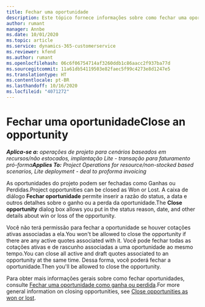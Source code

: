 ```yaml
---
title: Fechar uma oportunidade
description: Este tópico fornece informações sobre como fechar uma oportunidade do projeto.
author: rumant
manager: Annbe
ms.date: 10/01/2020
ms.topic: article
ms.service: dynamics-365-customerservice
ms.reviewer: kfend
ms.author: rumant
ms.openlocfilehash: 06c6f06754714af3260ddb1c86aacc2f937ba77d
ms.sourcegitcommit: 11a61db54119503e82faec5f99c4273e8d1247e5
ms.translationtype: HT
ms.contentlocale: pt-BR
ms.lasthandoff: 10/16/2020
ms.locfileid: "4071272"
---
```

# <a name="close-an-opportunity"></a><span data-ttu-id="c78fd-103">Fechar uma oportunidade</span><span class="sxs-lookup"><span data-stu-id="c78fd-103">Close an opportunity</span></span>

<span data-ttu-id="c78fd-104">_**Aplica-se a:** operações de projeto para cenários baseados em recursos/não estocados, implantação Lite - transação para faturamento pró-forma_</span><span class="sxs-lookup"><span data-stu-id="c78fd-104">_**Applies To:** Project Operations for resource/non-stocked based scenarios, Lite deployment - deal to proforma invoicing_</span></span>

<span data-ttu-id="c78fd-105">As oportunidades do projeto podem ser fechadas como Ganhas ou Perdidas.</span><span class="sxs-lookup"><span data-stu-id="c78fd-105">Project opportunities can be closed as Won or Lost.</span></span> <span data-ttu-id="c78fd-106">A caixa de diálogo **Fechar oportunidade** permite inserir a razão do status, a data e outros detalhes sobre o ganho ou a perda da oportunidade.</span><span class="sxs-lookup"><span data-stu-id="c78fd-106">The **Close opportunity** dialog box allows you put in the status reason, date, and other details about win or loss of the opportunity.</span></span>

<span data-ttu-id="c78fd-107">Você não terá permissão para fechar a oportunidade se houver cotações ativas associadas a ela.</span><span class="sxs-lookup"><span data-stu-id="c78fd-107">You won't be allowed to close the opportunity if there are any active quotes associated with it.</span></span> <span data-ttu-id="c78fd-108">Você pode fechar todas as cotações ativas e de rascunho associadas a uma oportunidade ao mesmo tempo.</span><span class="sxs-lookup"><span data-stu-id="c78fd-108">You can close all active and draft quotes associated to an opportunity at the same time.</span></span> <span data-ttu-id="c78fd-109">Dessa forma, você poderá fechar a oportunidade.</span><span class="sxs-lookup"><span data-stu-id="c78fd-109">Then you'll be allowed to close the opportunity.</span></span>

<span data-ttu-id="c78fd-110">Para obter mais informações gerais sobre como fechar oportunidades, consulte [Fechar uma oportunidade como ganha ou perdida](https://docs.microsoft.com/dynamics365/sales-enterprise/close-opportunity-won-lost-sales).</span><span class="sxs-lookup"><span data-stu-id="c78fd-110">For more general information on closing opportunities, see [Close opportunities as won or lost](https://docs.microsoft.com/dynamics365/sales-enterprise/close-opportunity-won-lost-sales).</span></span>
